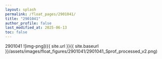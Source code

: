 ```yaml
---
layout: splash
permalink: /float_pages/2901041/
title: "2901041"
author_profile: false
last_modified_at: 2025-06-13
toc: false
---
```

 
2901041
![img-png]({{ site.url }}{{ site.baseurl }}/assets/images/float_figures/2901041/2901041_Sprof_processed_v2.png)